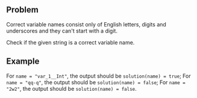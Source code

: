 ## Problem

Correct variable names consist only of English letters, digits and underscores and they can't start with a digit.

Check if the given string is a correct variable name.

## Example

For `name = "var_1__Int"`, the output should be
`solution(name) = true`;
For `name = "qq-q"`, the output should be
`solution(name) = false`;
For `name = "2w2"`, the output should be
`solution(name) = false`.